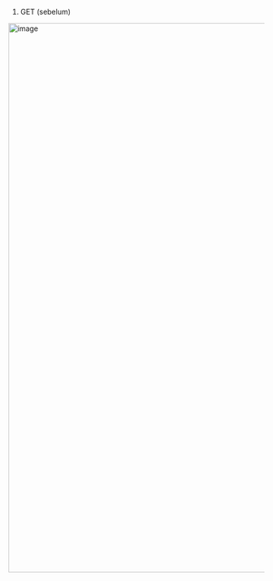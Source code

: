 1. GET (sebelum)
<img width="1920" height="1080" alt="image" src="https://github.com/user-attachments/assets/962c01d2-3050-47f2-9742-261b295066eb" />

